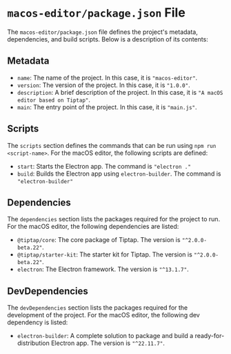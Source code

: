 # `macos-editor/package.json` File

The `macos-editor/package.json` file defines the project's metadata, dependencies, and build scripts. Below is a description of its contents:

## Metadata

- `name`: The name of the project. In this case, it is `"macos-editor"`.
- `version`: The version of the project. In this case, it is `"1.0.0"`.
- `description`: A brief description of the project. In this case, it is `"A macOS editor based on Tiptap"`.
- `main`: The entry point of the project. In this case, it is `"main.js"`.

## Scripts

The `scripts` section defines the commands that can be run using `npm run <script-name>`. For the macOS editor, the following scripts are defined:

- `start`: Starts the Electron app. The command is `"electron ."`
- `build`: Builds the Electron app using `electron-builder`. The command is `"electron-builder"`

## Dependencies

The `dependencies` section lists the packages required for the project to run. For the macOS editor, the following dependencies are listed:

- `@tiptap/core`: The core package of Tiptap. The version is `"^2.0.0-beta.22"`.
- `@tiptap/starter-kit`: The starter kit for Tiptap. The version is `"^2.0.0-beta.22"`.
- `electron`: The Electron framework. The version is `"^13.1.7"`.

## DevDependencies

The `devDependencies` section lists the packages required for the development of the project. For the macOS editor, the following dev dependency is listed:

- `electron-builder`: A complete solution to package and build a ready-for-distribution Electron app. The version is `"^22.11.7"`.
